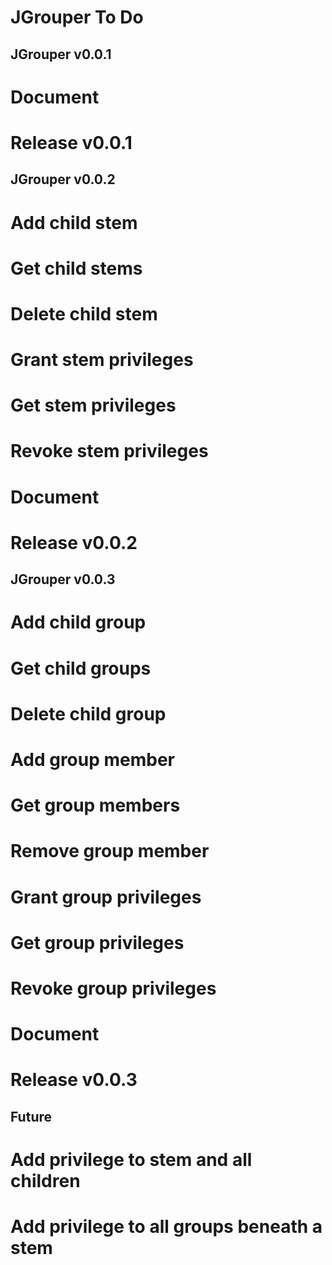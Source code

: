 JGrouper To Do
==============

JGrouper v0.0.1
---------------
# Document
# Release v0.0.1

JGrouper v0.0.2
---------------
# Add child stem
# Get child stems
# Delete child stem
# Grant stem privileges
# Get stem privileges
# Revoke stem privileges
# Document
# Release v0.0.2

JGrouper v0.0.3
---------------
# Add child group
# Get child groups
# Delete child group
# Add group member
# Get group members
# Remove group member
# Grant group privileges
# Get group privileges
# Revoke group privileges
# Document
# Release v0.0.3

Future
------
# Add privilege to stem and all children
# Add privilege to all groups beneath a stem

